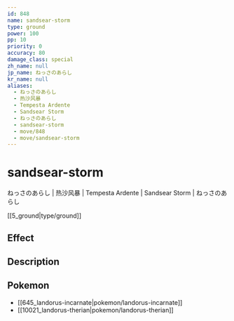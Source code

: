 ```yaml
---
id: 848
name: sandsear-storm
type: ground
power: 100
pp: 10
priority: 0
accuracy: 80
damage_class: special
zh_name: null
jp_name: ねっさのあらし
kr_name: null
aliases:
  - ねっさのあらし
  - 热沙风暴
  - Tempesta Ardente
  - Sandsear Storm
  - ねっさのあらし
  - sandsear-storm
  - move/848
  - move/sandsear-storm
---
```

# sandsear-storm
    
ねっさのあらし | 热沙风暴 | Tempesta Ardente | Sandsear Storm | ねっさのあらし

[[5_ground|type/ground]]

## Effect



## Description



## Pokemon

- [[645_landorus-incarnate|pokemon/landorus-incarnate]]
- [[10021_landorus-therian|pokemon/landorus-therian]]

